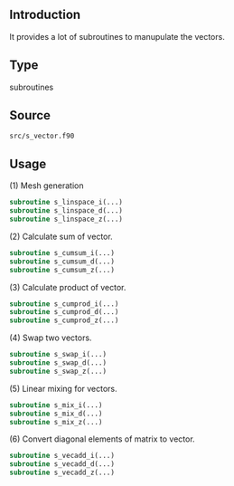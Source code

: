## Introduction

It provides a lot of subroutines to manupulate the vectors.

## Type

subroutines

## Source

`src/s_vector.f90`

## Usage

(1) Mesh generation

```fortran
subroutine s_linspace_i(...)
subroutine s_linspace_d(...)
subroutine s_linspace_z(...)
```

(2) Calculate sum of vector.

```fortran
subroutine s_cumsum_i(...)
subroutine s_cumsum_d(...)
subroutine s_cumsum_z(...)
```

(3) Calculate product of vector.

```fortran
subroutine s_cumprod_i(...)
subroutine s_cumprod_d(...)
subroutine s_cumprod_z(...)
```

(4) Swap two vectors.

```fortran
subroutine s_swap_i(...)
subroutine s_swap_d(...)
subroutine s_swap_z(...)
```

(5) Linear mixing for vectors.

```fortran
subroutine s_mix_i(...)
subroutine s_mix_d(...)
subroutine s_mix_z(...)
```

(6) Convert diagonal elements of matrix to vector.

```fortran
subroutine s_vecadd_i(...)
subroutine s_vecadd_d(...)
subroutine s_vecadd_z(...)
```
